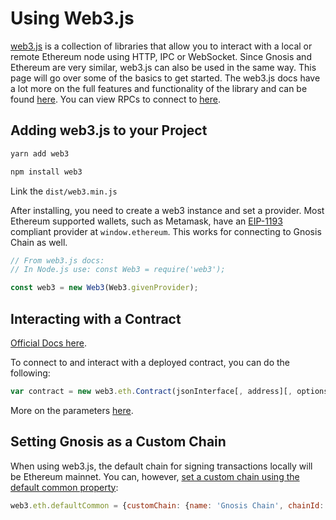 ---
---

# Using Web3.js

[web3.js](https://web3js.readthedocs.io/en/v1.7.5/web3.html) is a collection of libraries that allow you to interact with a local or remote Ethereum node using HTTP, IPC or WebSocket. Since Gnosis and Ethereum are very similar, web3.js can also be used in the same way. This page will go over some of the basics to get started. The web3.js docs have a lot more on the full features and functionality of the library and can be found [here](https://web3js.readthedocs.io/en/v1.7.5/). You can view RPCs to connect to [here](/tools/rpc/). 

## Adding web3.js to your Project

<Tabs groupId="package-manager">
<TabItem value="yarn" label="yarn">

```bash
yarn add web3
```
</TabItem>

<TabItem value="npm" label="npm">

```bash
npm install web3
```
</TabItem>

<TabItem value="pure js" label="purejs">

Link the `dist/web3.min.js`
</TabItem>
</Tabs>

After installing, you need to create a web3 instance and set a provider. Most Ethereum supported wallets, such as Metamask, have an [EIP-1193](https://eips.ethereum.org/EIPS/eip-1193) compliant provider at `window.ethereum`. This works for connecting to Gnosis Chain as well. 

```javascript
// From web3.js docs:
// In Node.js use: const Web3 = require('web3');

const web3 = new Web3(Web3.givenProvider);
```

## Interacting with a Contract
[Official Docs here](https://web3js.readthedocs.io/en/v1.7.5/web3-eth-contract.html).

To connect to and interact with a deployed contract, you can do the following:
```javascript
var contract = new web3.eth.Contract(jsonInterface[, address][, options])
```
More on the parameters [here](https://web3js.readthedocs.io/en/v1.7.5/web3-eth-contract.html#new-contract).

## Setting Gnosis as a Custom Chain
When using web3.js, the default chain for signing transactions locally will be Ethereum mainnet. You can, however, [set a custom chain using the default common property](https://web3js.readthedocs.io/en/v1.7.5/web3-eth.html#id19):
```javascript
web3.eth.defaultCommon = {customChain: {name: 'Gnosis Chain', chainId: 100, networkId: 100}};
```
